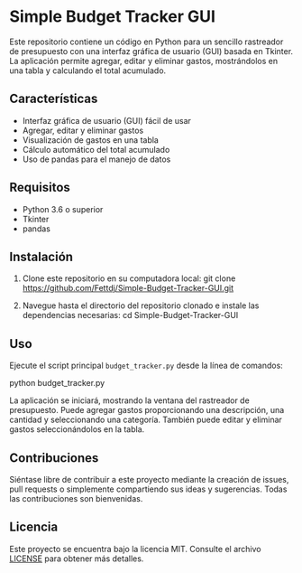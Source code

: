 # Simple Budget Tracker GUI

Este repositorio contiene un código en Python para un sencillo rastreador de presupuesto con una interfaz gráfica de usuario (GUI) basada en Tkinter. La aplicación permite agregar, editar y eliminar gastos, mostrándolos en una tabla y calculando el total acumulado.


## Características

- Interfaz gráfica de usuario (GUI) fácil de usar
- Agregar, editar y eliminar gastos
- Visualización de gastos en una tabla
- Cálculo automático del total acumulado
- Uso de pandas para el manejo de datos

## Requisitos

- Python 3.6 o superior
- Tkinter
- pandas

## Instalación

1. Clone este repositorio en su computadora local:
git clone https://github.com/Fettdj/Simple-Budget-Tracker-GUI.git


2. Navegue hasta el directorio del repositorio clonado e instale las dependencias necesarias:
cd Simple-Budget-Tracker-GUI


## Uso

Ejecute el script principal `budget_tracker.py` desde la línea de comandos:

python budget_tracker.py


La aplicación se iniciará, mostrando la ventana del rastreador de presupuesto. Puede agregar gastos proporcionando una descripción, una cantidad y seleccionando una categoría. También puede editar y eliminar gastos seleccionándolos en la tabla.

## Contribuciones

Siéntase libre de contribuir a este proyecto mediante la creación de issues, pull requests o simplemente compartiendo sus ideas y sugerencias. Todas las contribuciones son bienvenidas.

## Licencia

Este proyecto se encuentra bajo la licencia MIT. Consulte el archivo [LICENSE](LICENSE) para obtener más detalles.

